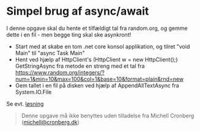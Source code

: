 ﻿# Simpel brug af async/await

I denne opgave skal du hente et tilfældigt tal fra random.org, og gemme dette i en fil - men begge ting skal ske asynkront!

- Start med at skabe en tom .net core konsol applikation, og tilret "void Main" til "async Task Main"
- Hent ved hjælp af HttpClient's (HttpClient w = new HttpClient();) GetStringAsync fra metode en streng med et tal fra https://www.random.org/integers/?num=1&min=10&max=100&col=1&base=10&format=plain&rnd=new
- Gem tallet i en fil på disken ved hjælp af AppendAllTextAsync fra System.IO.File

Se evt. [løsning](https://github.com/devcronberg/undervisning-cs-opgaver/blob/master/async-henttaloggem/Program.cs)

<!-- footerstart -->
> Denne opgave må ikke benyttes uden tilladelse fra Michell Cronberg (michell@cronberg.dk)
<!-- footerslut -->

